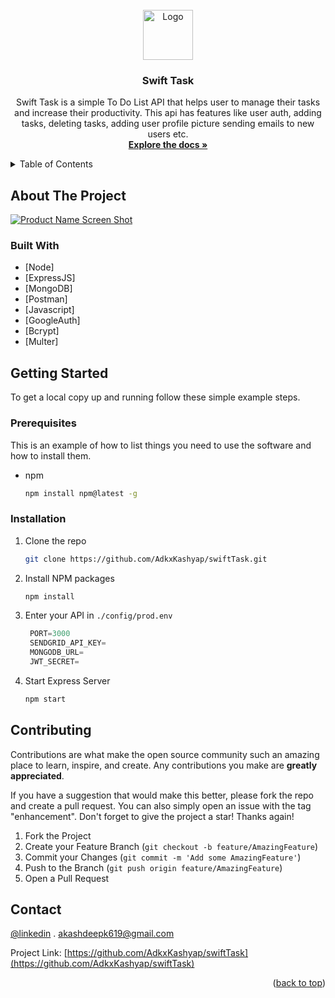 <div id="top"></div>
<!--
*** Thanks for checking out the Best-README-Template. If you have a suggestion
*** that would make this better, please fork the repo and create a pull request
*** or simply open an issue with the tag "enhancement".
*** Don't forget to give the project a star!
*** Thanks again! Now go create something AMAZING! :D
-->

<!-- PROJECT SHIELDS -->
<!--
*** I'm using markdown "reference style" links for readability.
*** Reference links are enclosed in brackets [ ] instead of parentheses ( ).
*** See the bottom of this document for the declaration of the reference variables
*** for contributors-url, forks-url, etc. This is an optional, concise syntax you may use.
*** https://www.markdownguide.org/basic-syntax/#reference-style-links
-->



<!-- PROJECT LOGO -->
<br />
<div align="center">
  <a href="https://github.com/AdkxKashyap/swiftTask">
    <img src="https://i.ibb.co/RvShr2p/Swift-Task-logos.jpg" alt="Logo" width="80" height="80">
  </a>

<h3 align="center">Swift Task</h3>

  <p align="center">
     Swift Task is a simple To Do List  API that helps user to manage their tasks and increase their productivity. This api has features like user auth, adding tasks, deleting tasks, adding user profile picture sending emails to new users etc.
      <br />
    <a href="https://documenter.getpostman.com/view/3712938/UVXhrHCL"><strong>Explore the docs »</strong></a>
    <br />
  </p>
</div>

<!-- TABLE OF CONTENTS -->
<details>
  <summary>Table of Contents</summary>
  <ol>
    <li>
      <a href="#about-the-project">About The Project</a>
      <ul>
        <li><a href="#built-with">Built With</a></li>
      </ul>
    </li>
    <li>
      <a href="#getting-started">Getting Started</a>
      <ul>
        <li><a href="#prerequisites">Prerequisites</a></li>
        <li><a href="#installation">Installation</a></li>
      </ul>
    </li>
    <li><a href="#usage">Usage</a></li>
    <li><a href="#contact">Contact</a></li>

  </ol>
</details>

<!-- ABOUT THE PROJECT -->

## About The Project

[![Product Name Screen Shot][product-screenshot]](https://documenter.getpostman.com/view/3712938/UVXhrHCL)

<!-- Here's a blank template to get started: To avoid retyping too much info. Do a search and replace with your text editor for the following: `AdkxKashyap`, `swiftTask`, `twitter_handle`, `adkx1010`, `gmail`, `akashdeepk619`, `Swift Task`, `Swift Task is social media web appliction where uses can share posts , make new friends , share their ideas and many more things.` -->



### Built With

- [Node]
- [ExpressJS]
- [MongoDB]
- [Postman]
- [Javascript]
- [GoogleAuth]
- [Bcrypt]
- [Multer]



<!-- GETTING STARTED -->

## Getting Started

To get a local copy up and running follow these simple example steps.

### Prerequisites

This is an example of how to list things you need to use the software and how to install them.

- npm
  ```sh
  npm install npm@latest -g
  ```

### Installation

1. Clone the repo
   ```sh
   git clone https://github.com/AdkxKashyap/swiftTask.git
   ```
2. Install NPM packages
   ```sh
   npm install
   ```
4. Enter your API in `./config/prod.env`
   ```js
    PORT=3000
    SENDGRID_API_KEY= 
    MONGODB_URL=
    JWT_SECRET=
   ```
5. Start Express Server
    ```sh
   npm start
   ```


<!-- USAGE EXAMPLES -->

<!-- ## Usage



_For more information, please refer to the [Documentation](https://documenter.getpostman.com/view/3712938/UVeCQTf6)_ -->
<!-- CONTRIBUTING -->

## Contributing

Contributions are what make the open source community such an amazing place to learn, inspire, and create. Any contributions you make are **greatly appreciated**.

If you have a suggestion that would make this better, please fork the repo and create a pull request. You can also simply open an issue with the tag "enhancement".
Don't forget to give the project a star! Thanks again!

1. Fork the Project
2. Create your Feature Branch (`git checkout -b feature/AmazingFeature`)
3. Commit your Changes (`git commit -m 'Add some AmazingFeature'`)
4. Push to the Branch (`git push origin feature/AmazingFeature`)
5. Open a Pull Request




<!-- CONTACT -->

## Contact

[@linkedin](https://linkedin.com/in/adkx1010) . akashdeepk619@gmail.com 

Project Link: [https://github.com/AdkxKashyap/swiftTask](https://github.com/AdkxKashyap/swiftTask)
<p align="right">(<a href="#top">back to top</a>)</p>

<!-- MARKDOWN LINKS & IMAGES -->
<!-- https://www.markdownguide.org/basic-syntax/#reference-style-links -->

[linkedin-url]: https://linkedin.com/in/adkx1010
[product-screenshot]: https://i.ibb.co/q9Vdbsz/hourglass-g09c443bca-1920.jpg
